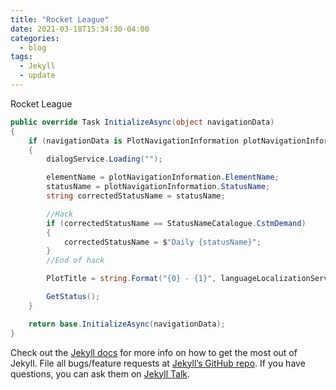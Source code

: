 ```yaml
---
title: "Rocket League"
date: 2021-03-18T15:34:30-04:00
categories:
  - blog
tags:
  - Jekyll
  - update
---
```


Rocket League

```csharp
public override Task InitializeAsync(object navigationData)
{
    if (navigationData is PlotNavigationInformation plotNavigationInformation)
    {
        dialogService.Loading("");

        elementName = plotNavigationInformation.ElementName;
        statusName = plotNavigationInformation.StatusName;
        string correctedStatusName = statusName;

        //Hack
        if (correctedStatusName == StatusNameCatalogue.CstmDemand)
        {
            correctedStatusName = $"Daily {statusName}";
        }
        //End of hack

        PlotTitle = string.Format("{0} - {1}", languageLocalizationService.GetLocalizedText(elementName), languageLocalizationService.GetLocalizedText(correctedStatusName));

        GetStatus();
    }

    return base.InitializeAsync(navigationData);
}
```

Check out the [Jekyll docs][jekyll-docs] for more info on how to get the most out of Jekyll. File all bugs/feature requests at [Jekyll’s GitHub repo][jekyll-gh]. If you have questions, you can ask them on [Jekyll Talk][jekyll-talk].

[jekyll-docs]: https://jekyllrb.com/docs/home
[jekyll-gh]:   https://github.com/jekyll/jekyll
[jekyll-talk]: https://talk.jekyllrb.com/
